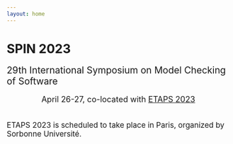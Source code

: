 ```yaml
---
layout: home
---
```


# SPIN 2023

<span style="font-size:21px">
29th International Symposium on Model Checking of Software
</span>

<p style="margin-bottom:5mm;"></p>

<p style="text-align: center;font-size:18px">
April 26-27, co-located with <a href="https://etaps.org/2023/">ETAPS 2023</a>
</p>

<p style="margin-bottom:1cm;"></p>

<span style="font-size:17px;">
ETAPS 2023 is scheduled to take place in Paris, organized by Sorbonne Université.
</span>
